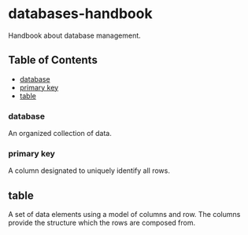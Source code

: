 # databases-handbook

Handbook about database management.

## Table of Contents
- [database](#database)
- [primary key](#primary-key)
- [table](#table)

### database
An organized collection of data.

### primary key
A column designated to uniquely identify all rows.

## table
A set of data elements using a model of columns and row. The columns provide the structure which the rows are composed from.
